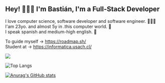 ## Hey! 🙋🏻‍♂️ I'm Bastián, I'm a Full-Stack Developer

I love computer science, software developer and software engineer. 👨🏻‍💻       
I'am 23yo. and almost 5y in .this computer world. 💾                           
I speak spanish and medium-high english. 💬           

To guide myself → https://roadmap.sh/                                                                                                                                                                                                                                                                                                                                        
Student at → https://informatica.usach.cl/                            

![](https://komarev.com/ghpvc/?username=vastien&color=yellow)


 ![Top Langs](https://github-readme-stats.vercel.app/api/top-langs/?username=vastien&langs_count=10&layout=compact&hide=html,css,scss&theme=tokyonight) 
 
         
             
 [![Anurag's GitHub stats](https://github-readme-stats.vercel.app/api?username=vastien&theme=tokyonight)](https://github.com/vastient)





